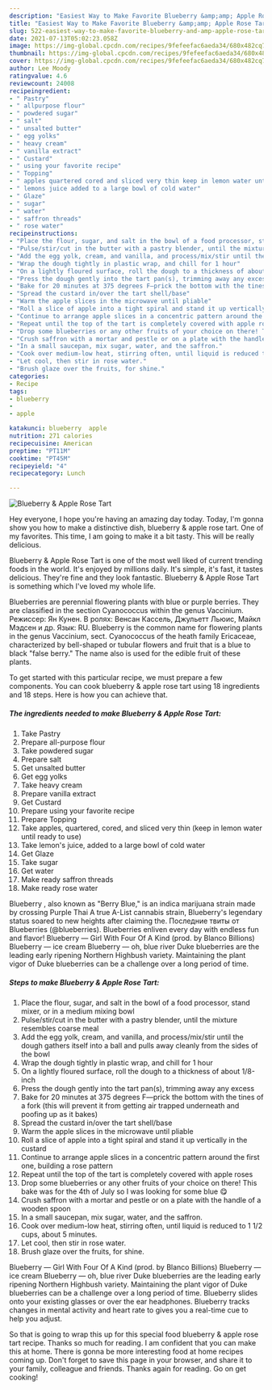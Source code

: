 ```yaml
---
description: "Easiest Way to Make Favorite Blueberry &amp;amp; Apple Rose Tart"
title: "Easiest Way to Make Favorite Blueberry &amp;amp; Apple Rose Tart"
slug: 522-easiest-way-to-make-favorite-blueberry-and-amp-apple-rose-tart
date: 2021-07-13T05:02:23.058Z
image: https://img-global.cpcdn.com/recipes/9fefeefac6aeda34/680x482cq70/blueberry-apple-rose-tart-recipe-main-photo.jpg
thumbnail: https://img-global.cpcdn.com/recipes/9fefeefac6aeda34/680x482cq70/blueberry-apple-rose-tart-recipe-main-photo.jpg
cover: https://img-global.cpcdn.com/recipes/9fefeefac6aeda34/680x482cq70/blueberry-apple-rose-tart-recipe-main-photo.jpg
author: Lee Moody
ratingvalue: 4.6
reviewcount: 24008
recipeingredient:
- " Pastry"
- " allpurpose flour"
- " powdered sugar"
- " salt"
- " unsalted butter"
- " egg yolks"
- " heavy cream"
- " vanilla extract"
- " Custard"
- " using your favorite recipe"
- " Topping"
- " apples quartered cored and sliced very thin keep in lemon water until ready to use"
- " lemons juice added to a large bowl of cold water"
- " Glaze"
- " sugar"
- " water"
- " saffron threads"
- " rose water"
recipeinstructions:
- "Place the flour, sugar, and salt in the bowl of a food processor, stand mixer, or in a medium mixing bowl"
- "Pulse/stir/cut in the butter with a pastry blender, until the mixture resembles coarse meal"
- "Add the egg yolk, cream, and vanilla, and process/mix/stir until the dough gathers itself into a ball and pulls away cleanly from the sides of the bowl"
- "Wrap the dough tightly in plastic wrap, and chill for 1 hour"
- "On a lightly floured surface, roll the dough to a thickness of about 1/8-inch"
- "Press the dough gently into the tart pan(s), trimming away any excess"
- "Bake for 20 minutes at 375 degrees F—prick the bottom with the tines of a fork (this will prevent it from getting air trapped underneath and poofing up as it bakes)"
- "Spread the custard in/over the tart shell/base"
- "Warm the apple slices in the microwave until pliable"
- "Roll a slice of apple into a tight spiral and stand it up vertically in the custard"
- "Continue to arrange apple slices in a concentric pattern around the first one, building a rose pattern"
- "Repeat until the top of the tart is completely covered with apple roses"
- "Drop some blueberries or any other fruits of your choice on there! This bake was for the 4th of July so I was looking for some blue 😋"
- "Crush saffron with a mortar and pestle or on a plate with the handle of a wooden spoon"
- "In a small saucepan, mix sugar, water, and the saffron."
- "Cook over medium-low heat, stirring often, until liquid is reduced to 1 1/2 cups, about 5 minutes."
- "Let cool, then stir in rose water."
- "Brush glaze over the fruits, for shine."
categories:
- Recipe
tags:
- blueberry
- 
- apple

katakunci: blueberry  apple 
nutrition: 271 calories
recipecuisine: American
preptime: "PT11M"
cooktime: "PT45M"
recipeyield: "4"
recipecategory: Lunch

---
```



![Blueberry &amp; Apple Rose Tart](https://img-global.cpcdn.com/recipes/9fefeefac6aeda34/680x482cq70/blueberry-apple-rose-tart-recipe-main-photo.jpg)

Hey everyone, I hope you're having an amazing day today. Today, I'm gonna show you how to make a distinctive dish, blueberry &amp; apple rose tart. One of my favorites. This time, I am going to make it a bit tasty. This will be really delicious.

Blueberry &amp; Apple Rose Tart is one of the most well liked of current trending foods in the world. It's enjoyed by millions daily. It's simple, it's fast, it tastes delicious. They're fine and they look fantastic. Blueberry &amp; Apple Rose Tart is something which I've loved my whole life.

Blueberries are perennial flowering plants with blue or purple berries. They are classified in the section Cyanococcus within the genus Vaccinium. Режиссер: Ян Кунен. В ролях: Венсан Кассель, Джульетт Льюис, Майкл Мэдсен и др. Язык: RU. Blueberry is the common name for flowering plants in the genus Vaccinium, sect. Cyanococcus of the heath family Ericaceae, characterized by bell-shaped or tubular flowers and fruit that is a blue to black &#34;false berry.&#34; The name also is used for the edible fruit of these plants.


To get started with this particular recipe, we must prepare a few components. You can cook blueberry &amp; apple rose tart using 18 ingredients and 18 steps. Here is how you can achieve that.

<!--inarticleads1-->

##### The ingredients needed to make Blueberry &amp; Apple Rose Tart:

1. Take  Pastry
1. Prepare  all-purpose flour
1. Take  powdered sugar
1. Prepare  salt
1. Get  unsalted butter
1. Get  egg yolks
1. Take  heavy cream
1. Prepare  vanilla extract
1. Get  Custard
1. Prepare  using your favorite recipe
1. Prepare  Topping
1. Take  apples, quartered, cored, and sliced very thin (keep in lemon water until ready to use)
1. Take  lemon&#39;s juice, added to a large bowl of cold water
1. Get  Glaze
1. Take  sugar
1. Get  water
1. Make ready  saffron threads
1. Make ready  rose water


Blueberry , also known as &#34;Berry Blue,&#34; is an indica marijuana strain made by crossing Purple Thai A true A-List cannabis strain, Blueberry&#39;s legendary status soared to new heights after claiming the. Последние твиты от Blueberries (@blueberries). Blueberries enliven every day with endless fun and flavor! Blueberry — Girl With Four Of A Kind (prod. by Blanco Billions) Blueberry — ice cream Blueberry — oh, blue river Duke blueberries are the leading early ripening Northern Highbush variety. Maintaining the plant vigor of Duke blueberries can be a challenge over a long period of time. 

<!--inarticleads2-->

##### Steps to make Blueberry &amp; Apple Rose Tart:

1. Place the flour, sugar, and salt in the bowl of a food processor, stand mixer, or in a medium mixing bowl
1. Pulse/stir/cut in the butter with a pastry blender, until the mixture resembles coarse meal
1. Add the egg yolk, cream, and vanilla, and process/mix/stir until the dough gathers itself into a ball and pulls away cleanly from the sides of the bowl
1. Wrap the dough tightly in plastic wrap, and chill for 1 hour
1. On a lightly floured surface, roll the dough to a thickness of about 1/8-inch
1. Press the dough gently into the tart pan(s), trimming away any excess
1. Bake for 20 minutes at 375 degrees F—prick the bottom with the tines of a fork (this will prevent it from getting air trapped underneath and poofing up as it bakes)
1. Spread the custard in/over the tart shell/base
1. Warm the apple slices in the microwave until pliable
1. Roll a slice of apple into a tight spiral and stand it up vertically in the custard
1. Continue to arrange apple slices in a concentric pattern around the first one, building a rose pattern
1. Repeat until the top of the tart is completely covered with apple roses
1. Drop some blueberries or any other fruits of your choice on there! This bake was for the 4th of July so I was looking for some blue 😋
1. Crush saffron with a mortar and pestle or on a plate with the handle of a wooden spoon
1. In a small saucepan, mix sugar, water, and the saffron.
1. Cook over medium-low heat, stirring often, until liquid is reduced to 1 1/2 cups, about 5 minutes.
1. Let cool, then stir in rose water.
1. Brush glaze over the fruits, for shine.


Blueberry — Girl With Four Of A Kind (prod. by Blanco Billions) Blueberry — ice cream Blueberry — oh, blue river Duke blueberries are the leading early ripening Northern Highbush variety. Maintaining the plant vigor of Duke blueberries can be a challenge over a long period of time. Blueberry slides onto your existing glasses or over the ear headphones. Blueberry tracks changes in mental activity and heart rate to gives you a real-time cue to help you adjust. 

So that is going to wrap this up for this special food blueberry &amp; apple rose tart recipe. Thanks so much for reading. I am confident that you can make this at home. There is gonna be more interesting food at home recipes coming up. Don't forget to save this page in your browser, and share it to your family, colleague and friends. Thanks again for reading. Go on get cooking!

